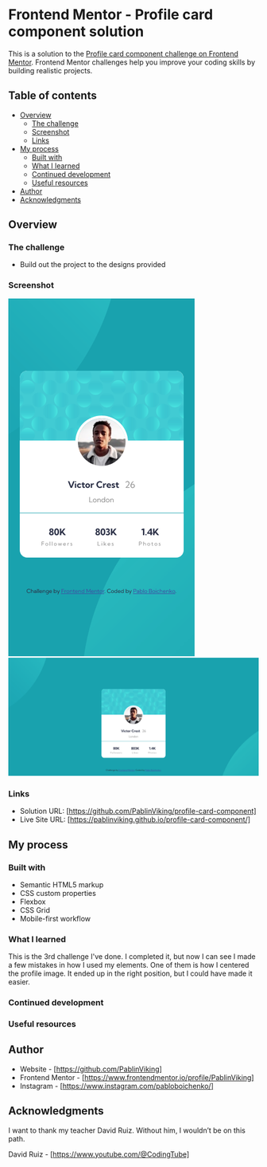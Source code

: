 # Frontend Mentor - Profile card component solution

This is a solution to the [Profile card component challenge on Frontend Mentor](https://www.frontendmentor.io/challenges/profile-card-component-cfArpWshJ). Frontend Mentor challenges help you improve your coding skills by building realistic projects. 

## Table of contents

- [Overview](#overview)
  - [The challenge](#the-challenge)
  - [Screenshot](#screenshot)
  - [Links](#links)
- [My process](#my-process)
  - [Built with](#built-with)
  - [What I learned](#what-i-learned)
  - [Continued development](#continued-development)
  - [Useful resources](#useful-resources)
- [Author](#author)
- [Acknowledgments](#acknowledgments)



## Overview

### The challenge

- Build out the project to the designs provided

### Screenshot

![375px](<375px view.png>)
![1440px](<1440px view.png>) 

### Links

- Solution URL: [https://github.com/PablinViking/profile-card-component]
- Live Site URL: [https://pablinviking.github.io/profile-card-component/]

## My process

### Built with

- Semantic HTML5 markup
- CSS custom properties
- Flexbox
- CSS Grid
- Mobile-first workflow


### What I learned

This is the 3rd challenge I've done. I completed it, but now I can see I made a few mistakes in how I used my elements. One of them is how I centered the profile image. It ended up in the right position, but I could have made it easier.

### Continued development



### Useful resources



## Author

- Website - [https://github.com/PablinViking]
- Frontend Mentor - [https://www.frontendmentor.io/profile/PablinViking]
- Instagram - [https://www.instagram.com/pabloboichenko/]


## Acknowledgments

I want to thank my teacher David Ruiz. Without him, I wouldn’t be on this path.

David Ruiz - [https://www.youtube.com/@CodingTube]